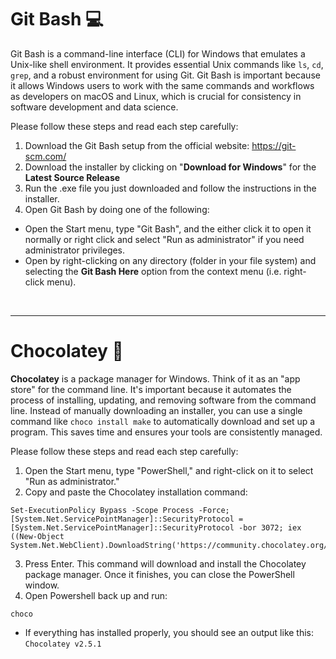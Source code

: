 # Git Bash 💻
Git Bash is a command-line interface (CLI) for Windows that emulates a Unix-like shell environment. It provides essential Unix commands like `ls`, `cd`, `grep`, and a robust environment for using Git. Git Bash is important because it allows Windows users to work with the same commands and workflows as developers on macOS and Linux, which is crucial for consistency in software development and data science.

Please follow these steps and read each step carefully:
1. Download the Git Bash setup from the official website: https://git-scm.com/
2. Download the installer by clicking on "**Download for Windows**" for the **Latest Source Release**
3. Run the .exe file you just downloaded and follow the instructions in the installer.​
4. Open Git Bash by doing one of the following:
  - Open the Start menu, type "Git Bash", and the either click it to open it normally or right click and select "Run as administrator" if you need administrator privileges.
  - Open by right-clicking on any directory (folder in your file system) and selecting the **Git Bash Here** option from the context menu (i.e. right-click menu).

<br>

---

# Chocolatey 🍫
**Chocolatey** is a package manager for Windows. Think of it as an "app store" for the command line. It's important because it automates the process of installing, updating, and removing software from the command line. Instead of manually downloading an installer, you can use a single command like `choco install make` to automatically download and set up a program. This saves time and ensures your tools are consistently managed.

Please follow these steps and read each step carefully:
1. Open the Start menu, type "PowerShell," and right-click on it to select "Run as administrator."
2. Copy and paste the Chocolatey installation command:
```
Set-ExecutionPolicy Bypass -Scope Process -Force; [System.Net.ServicePointManager]::SecurityProtocol = [System.Net.ServicePointManager]::SecurityProtocol -bor 3072; iex ((New-Object System.Net.WebClient).DownloadString('https://community.chocolatey.org/install.ps1'))
```
3. Press Enter. This command will download and install the Chocolatey package manager. Once it finishes, you can close the PowerShell window.
4. Open Powershell back up and run:
```
choco
```
  - If everything has installed properly, you should see an output like this: `Chocolatey v2.5.1`
